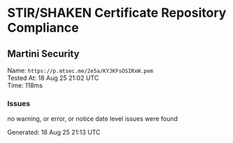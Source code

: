 # STIR/SHAKEN Certificate Repository Compliance

## Martini Security

Name: `https://p.mtsec.me/2e5a/KYJKFsOSIRxW.pem`\
Tested At: 18 Aug 25 21:02 UTC\
Time: 118ms

### Issues

no warning, or error, or notice date level issues were found

Generated: 18 Aug 25 21:13 UTC